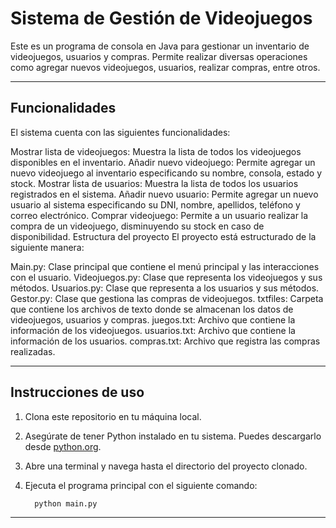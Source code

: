 # Sistema de Gestión de Videojuegos
Este es un programa de consola en Java para gestionar un inventario de videojuegos, usuarios y compras. Permite realizar diversas operaciones como agregar nuevos videojuegos, usuarios, realizar compras, entre otros.

---------------------------------------------------------------------------------------------------------------------
## Funcionalidades
El sistema cuenta con las siguientes funcionalidades:

Mostrar lista de videojuegos: Muestra la lista de todos los videojuegos disponibles en el inventario.
Añadir nuevo videojuego: Permite agregar un nuevo videojuego al inventario especificando su nombre, consola, estado y stock.
Mostrar lista de usuarios: Muestra la lista de todos los usuarios registrados en el sistema.
Añadir nuevo usuario: Permite agregar un nuevo usuario al sistema especificando su DNI, nombre, apellidos, teléfono y correo electrónico.
Comprar videojuego: Permite a un usuario realizar la compra de un videojuego, disminuyendo su stock en caso de disponibilidad.
Estructura del proyecto
El proyecto está estructurado de la siguiente manera:

Main.py: Clase principal que contiene el menú principal y las interacciones con el usuario.
Videojuegos.py: Clase que representa los videojuegos y sus métodos.
Usuarios.py: Clase que representa a los usuarios y sus métodos.
Gestor.py: Clase que gestiona las compras de videojuegos.
txtfiles: Carpeta que contiene los archivos de texto donde se almacenan los datos de videojuegos, usuarios y compras.
juegos.txt: Archivo que contiene la información de los videojuegos.
usuarios.txt: Archivo que contiene la información de los usuarios.
compras.txt: Archivo que registra las compras realizadas.

---------------------------------------------------------------------------------------------------------------------

## Instrucciones de uso

1. Clona este repositorio en tu máquina local.
2. Asegúrate de tener Python instalado en tu sistema. Puedes descargarlo desde [python.org](https://www.python.org/downloads/).
3. Abre una terminal y navega hasta el directorio del proyecto clonado.
4. Ejecuta el programa principal con el siguiente comando:
   
         python main.py

---------------------------------------------------------------------------------------------------------------------



